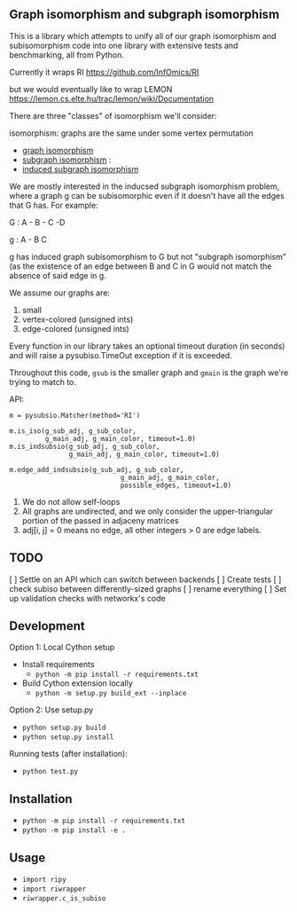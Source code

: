 ## Graph isomorphism and subgraph isomorphism

This is a library which attempts to unify all of our graph isomorphism
and subisomorphism code into one library with extensive tests and benchmarking, 
all from Python. 

Currently it wraps RI https://github.com/InfOmics/RI

but we would eventually like to wrap LEMON
https://lemon.cs.elte.hu/trac/lemon/wiki/Documentation

There are three "classes" of isomorphism we'll consider:

isomorphism: graphs are the same under some vertex permutation
- [graph isomorphism](https://en.wikipedia.org/wiki/Graph_isomorphism)
- [subgraph isomorphism](https://en.wikipedia.org/wiki/Subgraph_isomorphism_problem) : 
- [induced subgraph isomorphism](https://en.wikipedia.org/wiki/Induced_subgraph_isomorphism_problem)


We are mostly interested in the inducsed subgraph isomorphism problem, 
where a graph g can be subisomorphic even if it doesn't have all the edges
that G has. For example:

G : A - B - C -D

g : A - B   C 

g has induced graph subisomorphism to G but not "subgraph isomorphism" (as the
existence of an edge between B and C in G would not match the absence
of said edge in g. 

We assume our graphs are:
1. small
2. vertex-colored (unsigned ints)
3. edge-colored (unsigned ints)


Every function in our library takes an optional timeout
duration (in seconds) and will raise a pysubiso.TimeOut exception
if it is exceeded. 

Throughout this code, `gsub` is the smaller graph and `gmain`
is the graph we're trying to match to. 

API: 
```
m = pysubsio.Matcher(method='RI')

m.is_iso(g_sub_adj, g_sub_color,
         g_main_adj, g_main_color, timeout=1.0)
m.is_indsubsio(g_sub_adj, g_sub_color, 
               g_main_adj, g_main_color, timeout=1.0)
               
m.edge_add_indsubsio(g_sub_adj, g_sub_color, 
                            g_main_adj, g_main_color, 
                            possible_edges, timeout=1.0)
```

1. We do not allow self-loops
2. All graphs are undirected, and we only consider the upper-triangular
portion of the passed in adjaceny matrices
3. adj[i, j] = 0 means no edge, all other integers > 0 are edge labels. 



## TODO 
[ ] Settle on an API which can switch between backends
[ ] Create tests 
[ ] check subiso between differently-sized graphs
[ ] rename everything
[ ] Set up validation checks with networkx's code

## Development
Option 1: Local Cython setup
- Install requirements
  - `python -m pip install -r requirements.txt`
- Build Cython extension locally
  - `python -m setup.py build_ext --inplace`

Option 2: Use setup.py
- `python setup.py build`
- `python setup.py install`

Running tests (after installation):
- `python test.py`

## Installation
- `python -m pip install -r requirements.txt`
- `python -m pip install -e .`

## Usage
- `import ripy`
- `import riwrapper`
- `riwrapper.c_is_subiso`


